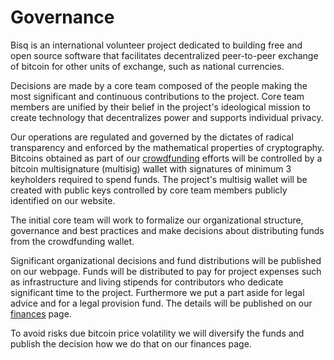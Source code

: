 
# Governance

Bisq is an international volunteer project dedicated to building free and open source software that facilitates decentralized peer-to-peer exchange of bitcoin for other units of exchange, such as national currencies.

Decisions are made by a core team composed of the people making the most significant and continuous contributions to the project. Core team members are unified by their belief in the project's ideological mission to create technology that decentralizes power and supports individual privacy.

Our operations are regulated and governed by the dictates of radical transparency and enforced by the mathematical properties of cryptography. Bitcoins obtained as part of our [crowdfunding](/crowdfunding/) efforts will be controlled by a bitcoin multisignature (multisig) wallet with signatures of minimum 3 keyholders required to spend funds. The project's multisig wallet will be created with public keys controlled by core team members publicly identified on our website.

The initial core team will work to formalize our organizational structure, governance and best practices and make decisions about distributing funds from the crowdfunding wallet.

Significant organizational decisions and fund distributions will be published on our webpage. Funds will be distributed to pay for project expenses such as infrastructure and living stipends for contributors who dedicate significant time to the project. Furthermore we put a part aside for legal advice and for a legal provision fund. The details will be published on our [finances](/finances/) page.

To avoid risks due bitcoin price volatility we will diversify the funds and publish the decision how we do that on our finances page.
